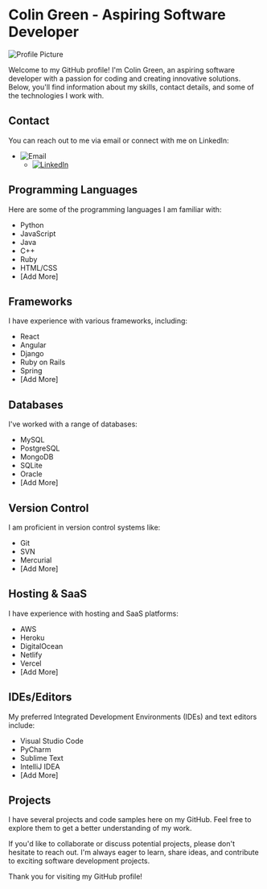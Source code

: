 # Colin Green - Aspiring Software Developer

![Profile Picture](profile_picture.jpg)

Welcome to my GitHub profile! I'm Colin Green, an aspiring software developer with a passion for coding and creating innovative solutions. Below, you'll find information about my skills, contact details, and some of the technologies I work with.

## Contact

You can reach out to me via email or connect with me on LinkedIn:

- ![Email](https://img.shields.io/badge/Email-cgreen@example.com-<COLOR>)
  - [![LinkedIn](https://img.shields.io/badge/LinkedIn-Connect-blue)](https://www.linkedin.com/in/colingreen)

## Programming Languages

Here are some of the programming languages I am familiar with:

- Python
- JavaScript
- Java
- C++
- Ruby
- HTML/CSS
- [Add More]

## Frameworks

I have experience with various frameworks, including:

- React
- Angular
- Django
- Ruby on Rails
- Spring
- [Add More]

## Databases

I've worked with a range of databases:

- MySQL
- PostgreSQL
- MongoDB
- SQLite
- Oracle
- [Add More]

## Version Control

I am proficient in version control systems like:

- Git
- SVN
- Mercurial
- [Add More]

## Hosting & SaaS

I have experience with hosting and SaaS platforms:

- AWS
- Heroku
- DigitalOcean
- Netlify
- Vercel
- [Add More]

## IDEs/Editors

My preferred Integrated Development Environments (IDEs) and text editors include:

- Visual Studio Code
- PyCharm
- Sublime Text
- IntelliJ IDEA
- [Add More]

## Projects

I have several projects and code samples here on my GitHub. Feel free to explore them to get a better understanding of my work.

If you'd like to collaborate or discuss potential projects, please don't hesitate to reach out. I'm always eager to learn, share ideas, and contribute to exciting software development projects.

Thank you for visiting my GitHub profile!
